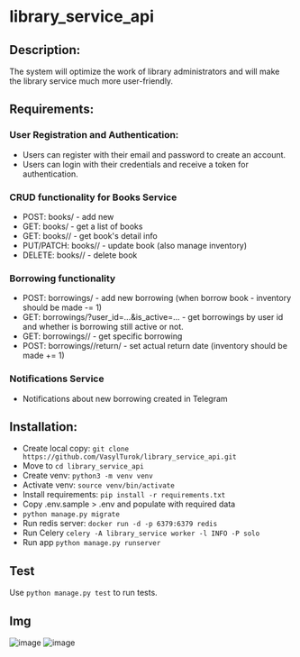 # library_service_api

## Description:
The system will optimize the work of library administrators and will make the library service much more user-friendly.

## Requirements:

### User Registration and Authentication:
- Users can register with their email and password to create an account.
- Users can login with their credentials and receive a token for authentication.

### CRUD functionality for Books Service
- POST:               books/             - add new 
- GET:                 books/              - get a list of books
- GET:                 books/<id>/      - get book's detail info 
- PUT/PATCH:    books/<id>/      - update book (also manage inventory)
- DELETE:          books/<id>/      - delete book

### Borrowing functionality
- POST:            borrowings/   		                        - add new borrowing (when borrow book - inventory should be made -= 1) 
- GET:              borrowings/?user_id=...&is_active=...  - get borrowings by user id and whether is borrowing still active or not.
- GET:              borrowings/<id>/  			- get specific borrowing 
- POST: 	          borrowings/<id>/return/ 		- set actual return date (inventory should be made += 1)


### Notifications Service
- Notifications about new borrowing created in Telegram

## Installation:
- Create local copy: `git clone https://github.com/VasylTurok/library_service_api.git`
- Move to `cd library_service_api`
- Create venv: `python3 -m venv venv`
- Activate venv: `source venv/bin/activate`
- Install requirements: `pip install -r requirements.txt`
- Copy .env.sample > .env and populate with required data
- `python manage.py migrate`
- Run redis server: `docker run -d -p 6379:6379 redis`
- Run Celery `celery -A library_service worker -l INFO -P solo`
- Run app `python manage.py runserver`

## Test
Use `python manage.py test` to run tests.

## Img
![image](https://github.com/VasylTurok/library_service_api/assets/127683195/b54e1aab-c740-418f-8ef0-b1d60ce630c6)
![image](https://github.com/VasylTurok/library_service_api/assets/127683195/4500aab3-0576-4b60-bd04-edd1350a40aa)


